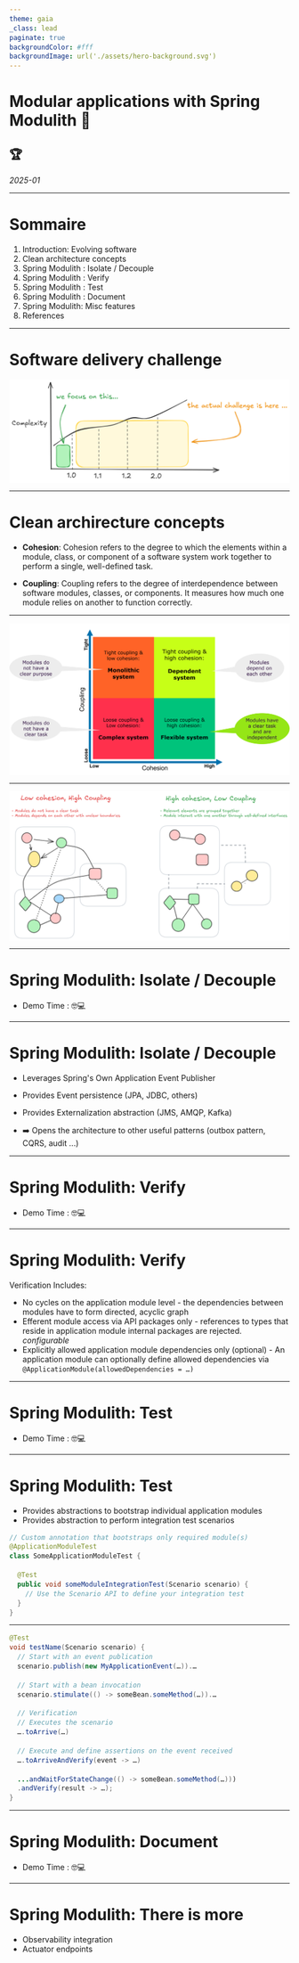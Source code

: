 ```yaml
---
theme: gaia
_class: lead
paginate: true
backgroundColor: #fff
backgroundImage: url('./assets/hero-background.svg')
---
```


<style>
img[alt~="center"] {
  display: block;
  margin: 0 auto;
}
</style>

# Modular applications with Spring Modulith 🍃

## 🏆

_2025-01_

---

# Sommaire

1. Introduction: Evolving software
2. Clean architecture concepts
3. Spring Modulith : Isolate / Decouple
4. Spring Modulith : Verify
5. Spring Modulith : Test
6. Spring Modulith : Document
7. Spring Modulith: Misc features
8. References

---  

# Software delivery challenge

![width:1000px center](assets/spring-modulith/software-complexity.png)

---  

# Clean archirecture concepts

- **Cohesion**: Cohesion refers to the degree to which the elements within a module, class, or component of a software
  system work together to perform a single, well-defined task.

- **Coupling**: Coupling refers to the degree of interdependence between software modules, classes, or components.
  It measures how much one module relies on another to function correctly.

---  

![width:1000px center](assets/spring-modulith/cleancodearchitecture.png)


---  

![width:1000px center](assets/spring-modulith/cohension-vs-coupling.png)

---

# Spring Modulith: Isolate / Decouple

- Demo Time : 🤓💻

---

# Spring Modulith: Isolate / Decouple

* Leverages Spring's Own Application Event Publisher
* Provides Event persistence (JPA, JDBC, others)
* Provides Externalization abstraction (JMS, AMQP, Kafka)


* ➡️ Opens the architecture to other useful patterns (outbox pattern, CQRS, audit ...)

---

# Spring Modulith: Verify

- Demo Time : 🤓💻

---

# Spring Modulith: Verify

Verification Includes:

- No cycles on the application module level - the dependencies between modules have to form directed, acyclic graph
- Efferent module access via API packages only - references to types that reside in application module internal packages
  are rejected. _configurable_
- Explicitly allowed application module dependencies only (optional) - An application module can optionally define
  allowed dependencies via `@ApplicationModule(allowedDependencies = …)`

---

# Spring Modulith: Test

- Demo Time : 🤓💻

---

# Spring Modulith: Test

- Provides abstractions to bootstrap individual application modules
- Provides abstraction to perform integration test scenarios

```java
// Custom annotation that bootstraps only required module(s)
@ApplicationModuleTest
class SomeApplicationModuleTest {

  @Test
  public void someModuleIntegrationTest(Scenario scenario) {
    // Use the Scenario API to define your integration test
  }
}
```


---

```java
@Test
void testName(Scenario scenario) {
  // Start with an event publication
  scenario.publish(new MyApplicationEvent(…)).…

  // Start with a bean invocation
  scenario.stimulate(() -> someBean.someMethod(…)).…

  // Verification
  // Executes the scenario
  ….toArrive(…)

  // Execute and define assertions on the event received
  ….toArriveAndVerify(event -> …)

  ...andWaitForStateChange(() -> someBean.someMethod(…)))
  .andVerify(result -> …);
}
```

---

# Spring Modulith: Document

- Demo Time : 🤓💻

--- 

# Spring Modulith: There is more

- Observability integration
- Actuator endpoints